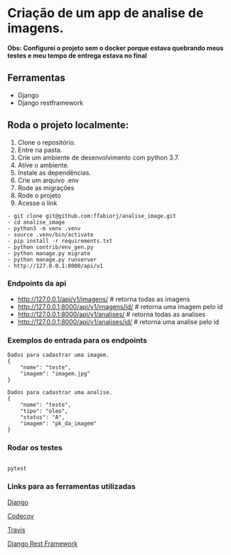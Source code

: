 # Criação de um app de analise de imagens.

**Obs: Configurei o projeto sem o docker porque estava quebrando meus testes e meu tempo de entrega estava no final**

## Ferramentas

- Django
- Django restframework


## Roda o projeto localmente:

1. Clone o repositório.
2. Entre na pasta.
3. Crie um ambiente de desenvolvimento com python 3.7.
4. Ative o ambiente.
5. Instale as dependências.
6. Crie um arquivo .env
7. Rode as migrações
8. Rode o projeto
9. Acesse o link

```
- git clone git@github.com:ffabiorj/analise_image.git
- cd analise_image
- python3 -m venv .venv
- source .venv/bin/activate
- pip install -r requirements.txt
- python contrib/env_gen.py
- python manage.py migrate
- python manage.py runserver
- http://127.0.0.1:8000/api/v1

```

### Endpoints da api

- http://127.0.0.1/api/v1/imagens/ # retorna todas as imagens
- http://127.0.0.1:8000/api/v1/imagens/id/ # retorna uma imagem pelo id
- http://127.0.0.1:8000/api/v1/analises/ # retorna todas as analises
- http://127.0.0.1:8000/api/v1/analises/id/ # retorna uma analise pelo id

### Exemplos de entrada para os endpoints

```
Dados para cadastrar uma imagem.
{
    "nome": "teste",
    "imagem": "imagem.jpg"
}

Dados para cadastrar uma analise. 
{
    "nome": "teste",
    "tipo": "oleo",
    "status": "A",
    "imagem": "pk_da_imagem"
}

```

### Rodar os testes

```

pytest

```

### Links para as ferramentas utilizadas

[Django](https://docs.djangoproject.com/)

[Codecov](https://codecov.io/)

[Travis](https://travis-ci.com/)

[Django Rest Framework](https://www.django-rest-framework.org/)